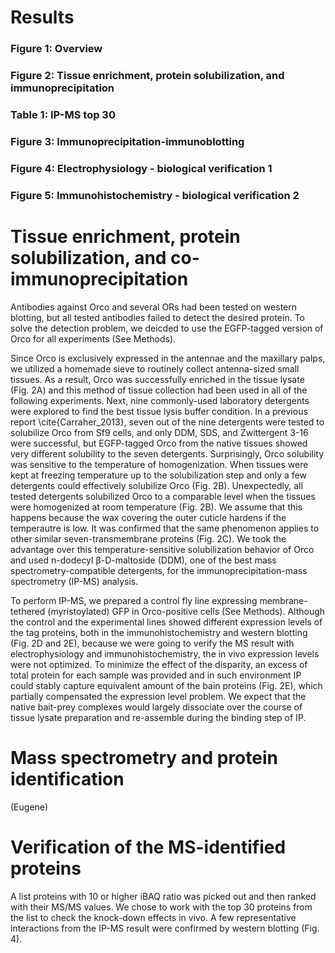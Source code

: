 # Results
### Figure 1: Overview
### Figure 2: Tissue enrichment, protein solubilization, and immunoprecipitation
### Table 1: IP-MS top 30
### Figure 3: Immunoprecipitation-immunoblotting
### Figure 4: Electrophysiology - biological verification 1 
### Figure 5: Immunohistochemistry - biological verification 2 
# 
# Tissue enrichment, protein solubilization, and co-immunoprecipitation
Antibodies against Orco and several ORs had been tested on western blotting, but all tested antibodies failed to detect the desired protein. To solve the detection problem, we deicded to use the EGFP-tagged version of Orco for all experiments (See Methods).

Since Orco is exclusively expressed in the antennae and the maxillary palps, we utilized a homemade sieve to routinely collect antenna-sized small tissues. As a result, Orco was successfully enriched in the tissue lysate (Fig. 2A) and this method of tissue collection had been used in all of the following experiments. Next, nine commonly-used laboratory detergents were explored to find the best tissue lysis buffer condition. In a previous report \cite{Carraher_2013}, seven out of the nine detergents were tested to solubilize Orco from Sf9 cells, and only DDM, SDS, and Zwittergent 3-16 were successful, but EGFP-tagged Orco from the native tissues showed very different solubility to the seven detergents. Surprisingly, Orco solubility was sensitive to the temperature of homogenization. When tissues were kept at freezing temperature up to the solubilization step and only a few detergents could effectively solubilize Orco (Fig. 2B). Unexpectedly, all tested detergents solubilized Orco to a comparable level when the tissues were homogenized at room temperature (Fig. 2B). We assume that this happens because the wax covering the outer cuticle hardens if the temperautre is low. It was confirmed that the same phenomenon applies to other similar seven-transmembrane proteins (Fig. 2C). We took the advantage over this temperature-sensitive solubilization behavior of Orco and used n-dodecyl β-D-maltoside (DDM), one of the best mass spectrometry-compatible detergents, for the immunoprecipitation-mass spectrometry (IP-MS) analysis. 

To perform IP-MS, we prepared a control fly line expressing membrane-tethered (myristoylated) GFP in Orco-positive cells (See Methods). Although the control and the experimental lines showed different expression levels of the tag proteins, both in the immunohistochemistry and western blotting (Fig. 2D and 2E), because we were going to verify the MS result with electrophysiology and immunohistochemistry, the in vivo expression levels were not optimized. To minimize the effect of the disparity, an excess of total protein for each sample was provided and in such environment IP could stably capture equivalent amount of the bain proteins (Fig. 2E), which partially compensated the expression level problem. We expect that the native bait-prey complexes would largely dissociate over the course of tissue lysate preparation and re-assemble during the binding step of IP.

# Mass spectrometry and protein identification
(Eugene)

# Verification of the MS-identified proteins
A list proteins with 10 or higher iBAQ ratio was picked out and then ranked with their MS/MS values. We chose to work with the top 30 proteins from the list to check the knock-down effects in vivo.   A few representative interactions from the IP-MS result were confirmed by western blotting (Fig. 4). 